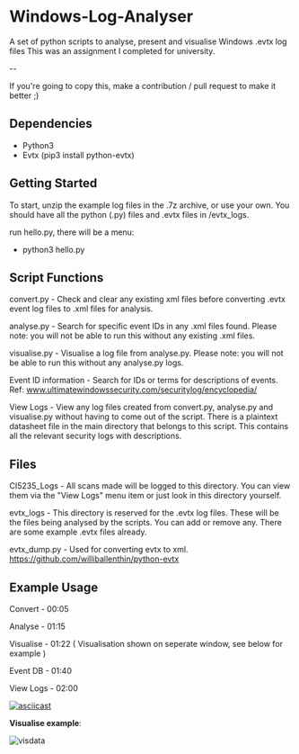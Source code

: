 # Windows-Log-Analyser

A set of python scripts to analyse, present and visualise Windows .evtx log files
This was an assignment I completed for university. 

--

If you're going to copy this, make a contribution / pull request to make it better ;) 

## Dependencies

 - Python3
 - Evtx (pip3 install python-evtx)

## Getting Started

To start, unzip the example log files in the .7z archive, or use your own.
You should have all the python (.py) files and .evtx files in /evtx_logs.

run hello.py, there will be a menu:

- python3 hello.py

## Script Functions

convert.py - Check and clear any existing xml files before converting .evtx event log files to .xml files for analysis.

analyse.py - Search for specific event IDs in any .xml files found. Please note: you will not be able to run this without any existing .xml files.

visualise.py - Visualise a log file from analyse.py. Please note: you will not be able to run this without any analyse.py logs.

Event ID information - Search for IDs or terms for descriptions of events. 
Ref: www.ultimatewindowssecurity.com/securitylog/encyclopedia/

View Logs - View any log files created from convert.py, analyse.py and visualise.py without having to come out of the script. There is a plaintext datasheet file in the main directory that belongs to this script. This contains all the relevant security logs with descriptions.

## Files

CI5235_Logs - All scans made will be logged to this directory. You can view them via the "View Logs" menu item or just look in this directory yourself.

evtx_logs - This directory is reserved for the .evtx log files. These will be the files being analysed by the scripts. You can add or remove any. There are some example .evtx files already.

evtx_dump.py - Used for converting evtx to xml. https://github.com/williballenthin/python-evtx

## Example Usage

Convert   - 00:05

Analyse   - 01:15

Visualise - 01:22 ( Visualisation shown on seperate window, see below for example )

Event DB  - 01:40

View Logs - 02:00

[![asciicast](https://asciinema.org/a/340139.svg)](https://asciinema.org/a/340139)

**Visualise example**:

![visdata](https://imgur.com/1VJwx9v.png)

